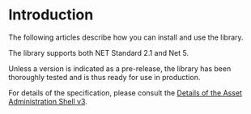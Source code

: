 # Introduction

The following articles describe how you can install and use the library.

The library supports both NET Standard 2.1 and Net 5.

Unless a version is indicated as a pre-release, the library has been thoroughly tested and is thus ready for use in production.

For details of the specification, please consult the [Details of the Asset Administration Shell v3]. 

[Details of the Asset Administration Shell v3]: https://www.plattform-i40.de/PI40/Redaktion/DE/Downloads/Publikation/Details_of_the_Asset_Administration_Shell_Part1_V3.pdf?__blob=publicationFile&v=5